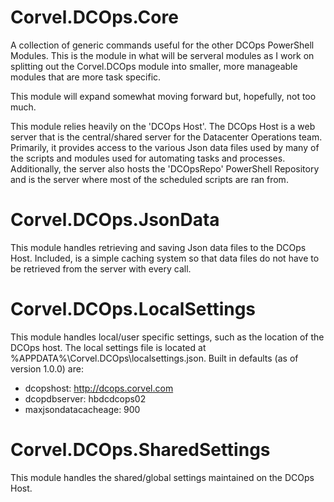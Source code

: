 # **Corvel.DCOps.Core**
A collection of generic commands useful for the other DCOps PowerShell Modules.
This is the module in what will be serveral modules as I work on splitting out the
Corvel.DCOps module into smaller, more manageable modules that are more task specific.

This module will expand somewhat moving forward but, hopefully, not too much. 

This module relies heavily on the 'DCOps Host'. The DCOps Host is a web server that is
the central/shared server for the Datacenter Operations team. Primarily, it provides access 
to the various Json data files used by many of the scripts and modules used for automating tasks
and processes. Additionally, the server also hosts the 'DCOpsRepo' PowerShell Repository  and 
is the server where most of the scheduled scripts are ran from.

# Corvel.DCOps.JsonData
This module handles retrieving and saving Json data files to the DCOps Host. Included, is a simple caching system 
so that data files do not have to be retrieved from the server with every call. 

# Corvel.DCOps.LocalSettings
This module handles local/user specific settings, such as the location of the DCOps host.
The local settings file is located at %APPDATA%\Corvel.DCOps\localsettings.json.
Built in defaults (as of version 1.0.0) are:
* dcopshost: http://dcops.corvel.com
* dcopdbserver: hbdcdcops02
* maxjsondatacacheage: 900

# Corvel.DCOps.SharedSettings
This module handles the shared/global settings maintained on the DCOps Host. 
